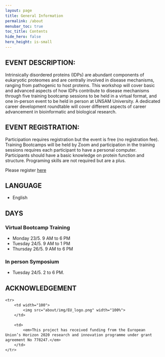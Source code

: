 ```yaml
---
layout: page
title: General Information
permalink: /about
menubar_toc: true
toc_title: Contents
hide_hero: false
hero_height: is-small
---
```

## EVENT DESCRIPTION:
Intrinsically disordered proteins (IDPs) are abundant components of eukaryotic proteomes and are centrally involved in disease mechanisms, ranging from pathogenic to host proteins. This workshop will cover basic and advanced aspects of how IDPs contribute to disease mechanisms through five training bootcamp sessions to be held in a virtual format, and one in-person event to be held in person at UNSAM University. A dedicated career development roundtable will cover different aspects of career advancement in bioinformatic and biological research.

## EVENT REGISTRATION:
Participation requires registration but the event is free (no registration fee). Training Bootcamps will be held by Zoom and participation in the training sessions requires each participant to have a personal computer. Participants should have a basic knowledge on protein function and structure. Programing skills are not required but are a plus.

Please register [here](https://bit.ly/3vS6NRq)

## LANGUAGE
* English

## DAYS

### Virtual Bootcamp Training
* Monday 23/5. 9 AM to 6 PM
* Tuesday 24/5. 9 AM to 1 PM
* Thursday 26/5. 9 AM to 6 PM

### In person Symposium
* Tuesday 24/5. 2 to 6 PM. 

## ACKNOWLEDGEMENT

<table>

    <tr>
        <td width="100">
            <img src="about/img/EU_logo.png" width="100%">
        </td>

        <td>
            <em>This project has received funding from the European Union’s Horizon 2020 research and innovation programme under grant agreement No 778247.</em>
        </td>
    </tr>

</table>